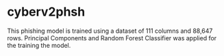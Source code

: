 # cyberv2phsh
 This phishing model is trained using a dataset of 111 columns and 88,647 rows. Principal Components and Random Forest Classifier was applied for the training the model. 
